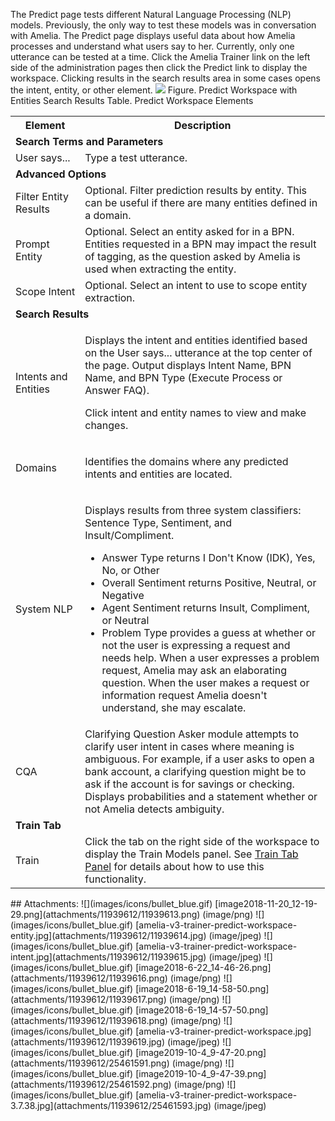 The Predict page tests different Natural Language Processing (NLP) models. Previously, the only way to test these models was in conversation with Amelia. The Predict page displays useful data about how Amelia processes and understand what users say to her. Currently, only one utterance can be tested at a time.
Click the Amelia Trainer link on the left side of the administration pages then click the Predict link to display the workspace. Clicking results in the search results area in some cases opens the intent, entity, or other element.
![](attachments/11939612/25461593.jpg)
Figure. Predict Workspace with Entities Search Results
Table. Predict Workspace Elements
<table class="wrapped relative-table confluenceTable" style="width: 99.8493%;">
<colgroup>
<col style="width: 22%" />
<col style="width: 77%" />
</colgroup>
<tbody>
<tr class="header">
<th class="confluenceTh" style="width: 22.0799%">Element</th>
<th class="confluenceTh" style="width: 77.7694%">Description</th>
</tr>
&#10;<tr class="odd">
<td colspan="2" class="confluenceTd" style="width: 99.8493%"><strong>Search Terms and Parameters</strong></td>
</tr>
<tr class="even">
<td class="confluenceTd" style="width: 22.0799%">User says...</td>
<td class="confluenceTd" style="width: 77.7694%">Type a test utterance.</td>
</tr>
<tr class="odd">
<td colspan="2" class="confluenceTd" style="width: 99.8493%"><strong>Advanced Options</strong></td>
</tr>
<tr class="even">
<td class="confluenceTd" style="width: 22.0799%">Filter Entity Results</td>
<td class="confluenceTd" style="width: 77.7694%">Optional. Filter prediction results by entity. This can be useful if there are many entities defined in a domain.</td>
</tr>
<tr class="odd">
<td class="confluenceTd" style="width: 22.0799%">Prompt Entity</td>
<td class="confluenceTd" style="width: 77.7694%">Optional. Select an entity asked for in a BPN. Entities requested in a BPN may impact the result of tagging, as the question asked by Amelia is used when extracting the entity.</td>
</tr>
<tr class="even">
<td class="confluenceTd" style="width: 22.0799%">Scope Intent</td>
<td class="confluenceTd" style="width: 77.7694%">Optional. Select an intent to use to scope entity extraction.</td>
</tr>
<tr class="odd">
<td colspan="2" class="confluenceTd" style="width: 99.8493%"><strong>Search Results</strong></td>
</tr>
<tr class="even">
<td class="confluenceTd" style="width: 22.0799%">Intents and Entities</td>
<td class="confluenceTd" style="width: 77.7694%"><div class="content-wrapper">
<p>Displays the intent and entities identified based on the User says... utterance at the top center of the page. Output displays Intent Name, BPN Name, and BPN Type (Execute Process or Answer FAQ).</p>
<p>Click intent and entity names to view and make changes.</p>
</div></td>
</tr>
<tr class="odd">
<td class="confluenceTd" style="width: 22.0799%">Domains</td>
<td class="confluenceTd" style="width: 77.7694%"><p>Identifies the domains where any predicted intents and entities are located.</p></td>
</tr>
<tr class="even">
<td class="confluenceTd" style="width: 22.0799%">System NLP</td>
<td class="confluenceTd" style="width: 77.7694%"><p>Displays results from three system classifiers: Sentence Type, Sentiment, and Insult/Compliment.</p>
<ul>
<li>Answer Type returns I Don't Know (IDK), Yes, No, or Other</li>
<li>Overall Sentiment returns Positive, Neutral, or Negative</li>
<li>Agent Sentiment returns Insult, Compliment, or Neutral</li>
<li>Problem Type provides a guess at whether or not the user is expressing a request and needs help. When a user expresses a problem request, Amelia may ask an elaborating question. When the user makes a request or information request Amelia doesn't understand, she may escalate.</li>
</ul></td>
</tr>
<tr class="odd">
<td class="confluenceTd" style="width: 22.0799%">CQA</td>
<td class="confluenceTd" style="width: 77.7694%">Clarifying Question Asker module attempts to clarify user intent in cases where meaning is ambiguous. For example, if a user asks to open a bank account, a clarifying question might be to ask if the account is for savings or checking. Displays probabilities and a statement whether or not Amelia detects ambiguity.</td>
</tr>
<tr class="even">
<td colspan="2" class="confluenceTd"><strong>Train Tab</strong></td>
</tr>
<tr class="odd">
<td class="confluenceTd">Train</td>
<td class="confluenceTd">Click the tab on the right side of the workspace to display the Train Models panel. See <a href="Annotate_11939620.html#Annotate-TrainTabPanel">Train Tab Panel</a> for details about how to use this functionality.</td>
</tr>
</tbody>
</table>
## Attachments:
![](images/icons/bullet_blue.gif) [image2018-11-20_12-19-29.png](attachments/11939612/11939613.png) (image/png)  
![](images/icons/bullet_blue.gif) [amelia-v3-trainer-predict-workspace-entity.jpg](attachments/11939612/11939614.jpg) (image/jpeg)  
![](images/icons/bullet_blue.gif) [amelia-v3-trainer-predict-workspace-intent.jpg](attachments/11939612/11939615.jpg) (image/jpeg)  
![](images/icons/bullet_blue.gif) [image2018-6-22_14-46-26.png](attachments/11939612/11939616.png) (image/png)  
![](images/icons/bullet_blue.gif) [image2018-6-19_14-58-50.png](attachments/11939612/11939617.png) (image/png)  
![](images/icons/bullet_blue.gif) [image2018-6-19_14-57-50.png](attachments/11939612/11939618.png) (image/png)  
![](images/icons/bullet_blue.gif) [amelia-v3-trainer-predict-workspace.jpg](attachments/11939612/11939619.jpg) (image/jpeg)  
![](images/icons/bullet_blue.gif) [image2019-10-4_9-47-20.png](attachments/11939612/25461591.png) (image/png)  
![](images/icons/bullet_blue.gif) [image2019-10-4_9-47-39.png](attachments/11939612/25461592.png) (image/png)  
![](images/icons/bullet_blue.gif) [amelia-v3-trainer-predict-workspace-3.7.38.jpg](attachments/11939612/25461593.jpg) (image/jpeg)  
